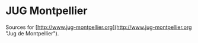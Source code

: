 # JUG Montpellier

Sources for [http://www.jug-montpellier.org](http://www.jug-montpellier.org "Jug de Montpellier").